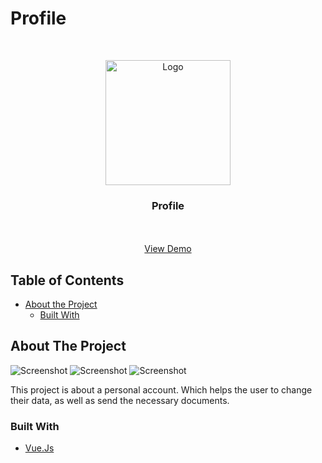 # Profile
<!-- PROJECT LOGO -->
<br />
<p align="center">
  <a href="https://github.com/AIGramApp/AIGram-web">
    <img src="./public/favicon.png" alt="Logo" width="200" height="200">
  </a>

  <h3 align="center">Profile</h3>

  <p align="center">
    <br />
    <br />
    <a href="https://elegant-mestorf-e97e83.netlify.app/main/profile">View Demo</a>
  </p>
</p>



<!-- TABLE OF CONTENTS -->
## Table of Contents

* [About the Project](#about-the-project)
  * [Built With](#built-with)



<!-- ABOUT THE PROJECT -->
## About The Project

![Screenshot](./images/main.png)
![Screenshot](./images/main2.png)
![Screenshot](./images/bg.png)

This project is about a personal account. Which helps the user to change their data, as well as send the necessary documents.
### Built With

* [Vue.Js](https://vuejs.org/)
